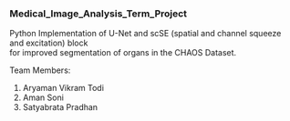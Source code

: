 ### Medical_Image_Analysis_Term_Project
Python Implementation of U-Net and scSE (spatial and channel squeeze and excitation) block <br>
for improved segmentation of organs in the CHAOS Dataset.

Team Members: <br>
1. Aryaman Vikram Todi
2. Aman Soni
3. Satyabrata Pradhan
